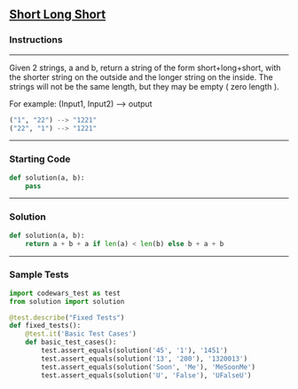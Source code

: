 ## [Short Long Short](https://www.codewars.com/kata/50654ddff44f800200000007)

### Instructions

---

Given 2 strings, a and b, return a string of the form short+long+short, with the shorter string on the outside and the longer string on the inside. The strings will not be the same length, but they may be empty ( zero length ).

For example: (Input1, Input2) --> output
```python
("1", "22") --> "1221"
("22", "1") --> "1221"
```

---

### Starting Code


```python
def solution(a, b):
    pass
```

---

### Solution


```python
def solution(a, b):
    return a + b + a if len(a) < len(b) else b + a + b
```

---

### Sample Tests

```python
import codewars_test as test
from solution import solution

@test.describe("Fixed Tests")
def fixed_tests():
    @test.it('Basic Test Cases')
    def basic_test_cases():
        test.assert_equals(solution('45', '1'), '1451')
        test.assert_equals(solution('13', '200'), '1320013')
        test.assert_equals(solution('Soon', 'Me'), 'MeSoonMe')
        test.assert_equals(solution('U', 'False'), 'UFalseU')
```
